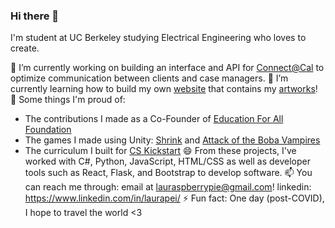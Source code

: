 ### Hi there 👋

<!--
**lauraspberry/lauraspberry** is a ✨ _special_ ✨ repository because its `README.md` (this file) appears on your GitHub profile.

Here are some ideas to get you started:

- 🔭 I’m currently working on ...
- 🌱 I’m currently learning ...
- 👯 I’m looking to collaborate on ...
- 🤔 I’m looking for help with ...
- 💬 Ask me about ...
- 📫 How to reach me: ...
- 😄 Pronouns: ...
- ⚡ Fun fact: ...
-->

I'm student at UC Berkeley studying Electrical Engineering who loves to create.

🔭 I’m currently working on building an interface and API for [Connect@Cal](https://connected.berkeley.edu/) to optimize communication between clients and case managers. 
🌱 I’m currently learning how to build my own [website](https://lauraspberry.github.io/) that contains my [artworks](https://lauraspberrypie.wixsite.com/website)!
👯 Some things I'm proud of: 
* The contributions I made as a Co-Founder of [Education For All Foundation](https://www.efaglobal.org/about-us)
* The games I made using Unity: [Shrink](https://lauraspberry.itch.io/shrink) and [Attack of the Boba Vampires](https://troutstick.itch.io/bobavamps-01)
* The curriculum I built for [CS Kickstart](https://cs-kickstart.berkeley.edu/index.html)
😄 From these projects, I've worked with C#, Python, JavaScript, HTML/CSS as well as developer tools such as React, Flask, and Bootstrap to develop software.
📫 You can reach me through:
email at <lauraspberrypie@gmail.com>!
linkedin: https://www.linkedin.com/in/laurapei/
⚡ Fun fact: One day (post-COVID), I hope to travel the world <3
